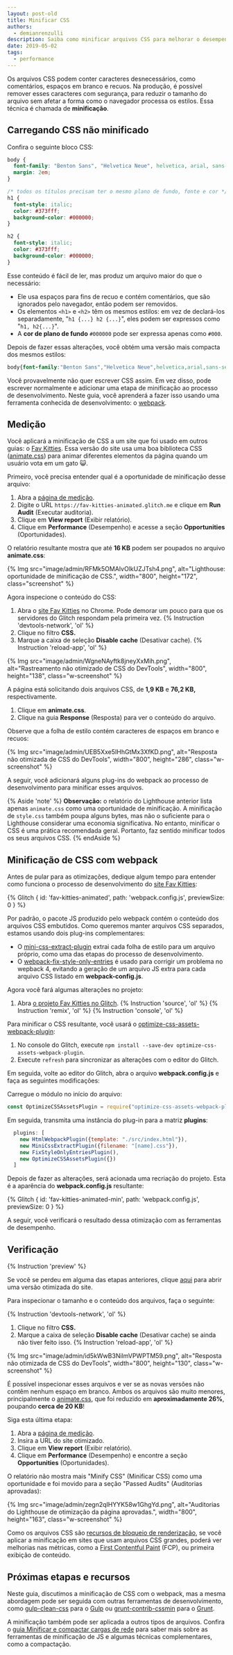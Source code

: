 ```yaml
---
layout: post-old
title: Minificar CSS
authors:
  - demianrenzulli
description: Saiba como minificar arquivos CSS para melhorar o desempenho, sem afetar a forma como o navegador processa os estilos.
date: 2019-05-02
tags:
  - performance
---
```


Os arquivos CSS podem conter caracteres desnecessários, como comentários, espaços em branco e recuos. Na produção, é possível remover esses caracteres com segurança, para reduzir o tamanho do arquivo sem afetar a forma como o navegador processa os estilos. Essa técnica é chamada de **minificação**.

## Carregando CSS não minificado

Confira o seguinte bloco CSS:

```css
body {
  font-family: "Benton Sans", "Helvetica Neue", helvetica, arial, sans-serif;
  margin: 2em;
}

/* todos os títulos precisam ter o mesmo plano de fundo, fonte e cor */
h1 {
  font-style: italic;
  color: #373fff;
  background-color: #000000;
}

h2 {
  font-style: italic;
  color: #373fff;
  background-color: #000000;
}
```

Esse conteúdo é fácil de ler, mas produz um arquivo maior do que o necessário:

- Ele usa espaços para fins de recuo e contém comentários, que são ignorados pelo navegador, então podem ser removidos.
- Os elementos `<h1>` e `<h2>` têm os mesmos estilos: em vez de declará-los separadamente, "`h1 {...} h2 {...}`", eles podem ser expressos como "`h1, h2{...}`".
- A **cor de plano de fundo** `#000000` pode ser expressa apenas como `#000`.

Depois de fazer essas alterações, você obtém uma versão mais compacta dos mesmos estilos:

```css
body{font-family:"Benton Sans","Helvetica Neue",helvetica,arial,sans-serif;margin:2em}h1,h2{font-style:italic;color:#373fff;background-color:#000}
```

Você provavelmente não quer escrever CSS assim. Em vez disso, pode escrever normalmente e adicionar uma etapa de minificação ao processo de desenvolvimento. Neste guia, você aprenderá a fazer isso usando uma ferramenta conhecida de desenvolvimento: o [webpack](https://webpack.js.org/).

## Medição

Você aplicará a minificação de CSS a um site que foi usado em outros guias: o [Fav Kitties](https://fav-kitties-animated.glitch.me/). Essa versão do site usa uma boa biblioteca CSS ([animate.css](https://github.com/daneden/animate.css)) para animar diferentes elementos da página quando um usuário vota em um gato 😺.

Primeiro, você precisa entender qual é a oportunidade de minificação desse arquivo:

1. Abra a [página de medição](/measure).
2. Digite o URL `https://fav-kitties-animated.glitch.me` e clique em **Run Audit** (Executar auditoria).
3. Clique em **View report** (Exibir relatório).
4. Clique em **Performance** (Desempenho) e acesse a seção **Opportunities** (Oportunidades).

O relatório resultante mostra que até **16 KB** podem ser poupados no arquivo **animate.css**:

{% Img src="image/admin/RFMk5OMAIvOlkUZJTsh4.png", alt="Lighthouse: oportunidade de minificação de CSS.", width="800", height="172", class="screenshot" %}

Agora inspecione o conteúdo do CSS:

1. Abra o [site Fav Kitties](https://fav-kitties-animated.glitch.me/) no Chrome. Pode demorar um pouco para que os servidores do Glitch respondam pela primeira vez. {% Instruction 'devtools-network', 'ol' %}
2. Clique no filtro **CSS.**
3. Marque a caixa de seleção **Disable cache** (Desativar cache). {% Instruction 'reload-app', 'ol' %}

{% Img src="image/admin/WgneNAyftk8jneyXxMih.png", alt="Rastreamento não otimizado de CSS do DevTools", width="800", height="138", class="w-screenshot" %}

A página está solicitando dois arquivos CSS, de **1,9 KB** e **76,2 KB,** respectivamente.

1. Clique em **animate.css**.
2. Clique na guia **Response** (Resposta) para ver o conteúdo do arquivo.

Observe que a folha de estilo contém caracteres de espaços em branco e recuos:

{% Img src="image/admin/UEB5Xxe5IHhGtMx3XfKD.png", alt="Resposta não otimizada de CSS do DevTools", width="800", height="286", class="w-screenshot" %}

A seguir, você adicionará alguns plug-ins do webpack ao processo de desenvolvimento para minificar esses arquivos.

{% Aside 'note' %} **Observação:** o relatório do Lighthouse anterior lista apenas `animate.css` como uma oportunidade de minificação. A minificação de `style.css` também poupa alguns bytes, mas não o suficiente para o Lighthouse considerar uma economia significativa. No entanto, minificar o CSS é uma prática recomendada geral. Portanto, faz sentido minificar todos os seus arquivos CSS. {% endAside %}

## Minificação de CSS com webpack

Antes de pular para as otimizações, dedique algum tempo para entender como funciona o processo de desenvolvimento do [site Fav Kitties](https://glitch.com/edit/#!/fav-kitties-animated?path=webpack.config.js:1:0%5D):

{% Glitch { id: 'fav-kitties-animated', path: 'webpack.config.js', previewSize: 0 } %}

Por padrão, o pacote JS produzido pelo webpack contém o conteúdo dos arquivos CSS embutidos. Como queremos manter arquivos CSS separados, estamos usando dois plug-ins complementares:

- O [mini-css-extract-plugin](https://github.com/webpack-contrib/mini-css-extract-plugin) extrai cada folha de estilo para um arquivo próprio, como uma das etapas do processo de desenvolvimento.
- O [webpack-fix-style-only-entries](https://github.com/fqborges/webpack-fix-style-only-entries) é usado para corrigir um problema no wepback 4, evitando a geração de um arquivo JS extra para cada arquivo CSS listado em **webpack-config.js**.

Agora você fará algumas alterações no projeto:

1. Abra [o projeto Fav Kitties no Glitch](https://glitch.com/~fav-kitties-animated). {% Instruction 'source', 'ol' %} {% Instruction 'remix', 'ol' %} {% Instruction 'console', 'ol' %}

Para minificar o CSS resultante, você usará o [optimize-css-assets-webpack-plugin](https://github.com/NMFR/optimize-css-assets-webpack-plugin):

1. No console do Glitch, execute `npm install --save-dev optimize-css-assets-webpack-plugin`.
2. Execute `refresh` para sincronizar as alterações com o editor do Glitch.

Em seguida, volte ao editor do Glitch, abra o arquivo **webpack.config.js** e faça as seguintes modificações:

Carregue o módulo no início do arquivo:

```js
const OptimizeCSSAssetsPlugin = require("optimize-css-assets-webpack-plugin");
```

Em seguida, transmita uma instância do plug-in para a matriz  **plugins**:

```js
  plugins: [
    new HtmlWebpackPlugin({template: "./src/index.html"}),
    new MiniCssExtractPlugin({filename: "[name].css"}),
    new FixStyleOnlyEntriesPlugin(),
    new OptimizeCSSAssetsPlugin({})
  ]
```

Depois de fazer as alterações, será acionada uma recriação do projeto. Esta é a aparência do **webpack.config.js** resultante:

{% Glitch { id: 'fav-kitties-animated-min', path: 'webpack.config.js', previewSize: 0 } %}

A seguir, você verificará o resultado dessa otimização com as ferramentas de desempenho.

## Verificação

{% Instruction 'preview' %}

Se você se perdeu em alguma das etapas anteriores, clique [aqui](https://fav-kitties-animated-min.glitch.me/) para abrir uma versão otimizada do site.

Para inspecionar o tamanho e o conteúdo dos arquivos, faça o seguinte:

{% Instruction 'devtools-network', 'ol' %}

1. Clique no filtro **CSS.**
2. Marque a caixa de seleção **Disable cache** (Desativar cache) se ainda não tiver feito isso. {% Instruction 'reload-app', 'ol' %}

{% Img src="image/admin/id5kWwB3NilmVPWPTM59.png", alt="Resposta não otimizada de CSS do DevTools", width="800", height="130", class="w-screenshot" %}

É possível inspecionar esses arquivos e ver se as novas versões não contêm nenhum espaço em branco. Ambos os arquivos são muito menores, principalmente o [animate.css](http://fav-kitties-animated-min.glitch.me/animate.css), que foi reduzido em **aproximadamente 26%**, poupando **cerca de 20 KB**!

Siga esta última etapa:

1. Abra a [página de medição](/measure).
2. Insira a URL do site otimizado.
3. Clique em **View report** (Exibir relatório).
4. Clique em **Performance** (Desempenho) e encontre a seção **Opportunities** (Oportunidades).

O relatório não mostra mais "Minify CSS" (Minificar CSS) como uma oportunidade e foi movido para a seção "Passed Audits" (Auditorias aprovadas):

{% Img src="image/admin/zegn2qIHYYK58w1GhgYd.png", alt="Auditorias do Lighthouse de otimização da página aprovadas.", width="800", height="163", class="w-screenshot" %}

Como os arquivos CSS são [recursos de bloqueio de renderização](https://developers.google.com/web/tools/lighthouse/audits/blocking-resources), se você aplicar a minificação em sites que usam arquivos CSS grandes, poderá ver melhorias nas métricas, como a [First Contentful Paint](/first-contentful-paint) (FCP), ou primeira exibição de conteúdo.

## Próximas etapas e recursos

Neste guia, discutimos a minificação de CSS com o webpack, mas a mesma abordagem pode ser seguida com outras ferramentas de desenvolvimento, como [gulp-clean-css](https://www.npmjs.com/package/gulp-clean-css) para o [Gulp](https://gulpjs.com/) ou [grunt-contrib-cssmin](https://www.npmjs.com/package/grunt-contrib-cssmin) para o [Grunt](https://gruntjs.com/).

A minificação também pode ser aplicada a outros tipos de arquivos. Confira o [guia Minificar e compactar cargas de rede](/fast/reduce-network-payloads-using-text-compression) para saber mais sobre as ferramentas de minificação de JS e algumas técnicas complementares, como a compactação.
